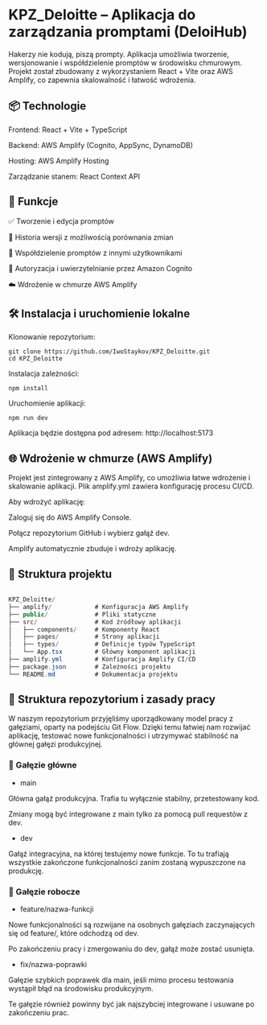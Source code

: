 # KPZ_Deloitte – Aplikacja do zarządzania promptami (DeloiHub)
Hakerzy nie kodują, piszą prompty.
Aplikacja umożliwia tworzenie, wersjonowanie i współdzielenie promptów w środowisku chmurowym. Projekt został zbudowany z wykorzystaniem React + Vite oraz AWS Amplify, co zapewnia skalowalność i łatwość wdrożenia.

## 📦 Technologie
Frontend: React + Vite + TypeScript

Backend: AWS Amplify (Cognito, AppSync, DynamoDB)

Hosting: AWS Amplify Hosting

Zarządzanie stanem: React Context API

## 🚀 Funkcje
✅ Tworzenie i edycja promptów

📜 Historia wersji z możliwością porównania zmian

👥 Współdzielenie promptów z innymi użytkownikami

🔐 Autoryzacja i uwierzytelnianie przez Amazon Cognito

☁️ Wdrożenie w chmurze AWS Amplify

## 🛠️ Instalacja i uruchomienie lokalne
Klonowanie repozytorium:
```
git clone https://github.com/IwoStaykov/KPZ_Deloitte.git
cd KPZ_Deloitte
```

Instalacja zależności:
```
npm install
```

Uruchomienie aplikacji:
```
npm run dev
```

Aplikacja będzie dostępna pod adresem: http://localhost:5173

## 🌐 Wdrożenie w chmurze (AWS Amplify)
Projekt jest zintegrowany z AWS Amplify, co umożliwia łatwe wdrożenie i skalowanie aplikacji. Plik amplify.yml zawiera konfigurację procesu CI/CD.

Aby wdrożyć aplikację:

Zaloguj się do AWS Amplify Console.

Połącz repozytorium GitHub i wybierz gałąź dev.

Amplify automatycznie zbuduje i wdroży aplikację.

## 📁 Struktura projektu
```csharp

KPZ_Deloitte/
├── amplify/            # Konfiguracja AWS Amplify
├── public/             # Pliki statyczne
├── src/                # Kod źródłowy aplikacji
│   ├── components/     # Komponenty React
│   ├── pages/          # Strony aplikacji
│   ├── types/          # Definicje typów TypeScript
│   └── App.tsx         # Główny komponent aplikacji
├── amplify.yml         # Konfiguracja Amplify CI/CD
├── package.json        # Zależności projektu
└── README.md           # Dokumentacja projektu
```

## 🤝 Struktura repozytorium i zasady pracy

W naszym repozytorium przyjęliśmy uporządkowany model pracy z gałęziami, oparty na podejściu Git Flow. Dzięki temu łatwiej nam rozwijać aplikację, testować nowe funkcjonalności i utrzymywać stabilność na głównej gałęzi produkcyjnej.

### 📌 Gałęzie główne
* main

Główna gałąź produkcyjna. Trafia tu wyłącznie stabilny, przetestowany kod.

Zmiany mogą być integrowane z main tylko za pomocą pull requestów z dev.

* dev

Gałąź integracyjna, na której testujemy nowe funkcje. To tu trafiają wszystkie zakończone funkcjonalności zanim zostaną wypuszczone na produkcję.

### 🌱 Gałęzie robocze
* feature/nazwa-funkcji

Nowe funkcjonalności są rozwijane na osobnych gałęziach zaczynających się od feature/, które odchodzą od dev.

Po zakończeniu pracy i zmergowaniu do dev, gałąź może zostać usunięta.

* fix/nazwa-poprawki

Gałęzie szybkich poprawek dla main, jeśli mimo procesu testowania wystąpił błąd na środowisku produkcyjnym.

Te gałęzie również powinny być jak najszybciej integrowane i usuwane po zakończeniu prac.
